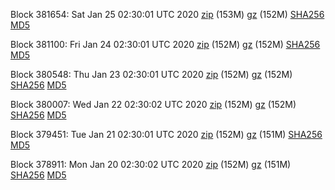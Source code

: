 Block 381654: Sat Jan 25 02:30:01 UTC 2020 [zip](https://files.01coin.io/mainnet/2020-01-25/bootstrap.dat.zip) (153M) [gz](https://files.01coin.io/mainnet/2020-01-25/bootstrap.dat.tar.gz) (152M) [SHA256](https://files.01coin.io/mainnet/2020-01-25/sha256.txt) [MD5](https://files.01coin.io/mainnet/2020-01-25/md5.txt)

Block 381100: Fri Jan 24 02:30:01 UTC 2020 [zip](https://files.01coin.io/mainnet/2020-01-24/bootstrap.dat.zip) (152M) [gz](https://files.01coin.io/mainnet/2020-01-24/bootstrap.dat.tar.gz) (152M) [SHA256](https://files.01coin.io/mainnet/2020-01-24/sha256.txt) [MD5](https://files.01coin.io/mainnet/2020-01-24/md5.txt)

Block 380548: Thu Jan 23 02:30:01 UTC 2020 [zip](https://files.01coin.io/mainnet/2020-01-23/bootstrap.dat.zip) (152M) [gz](https://files.01coin.io/mainnet/2020-01-23/bootstrap.dat.tar.gz) (152M) [SHA256](https://files.01coin.io/mainnet/2020-01-23/sha256.txt) [MD5](https://files.01coin.io/mainnet/2020-01-23/md5.txt)

Block 380007: Wed Jan 22 02:30:02 UTC 2020 [zip](https://files.01coin.io/mainnet/2020-01-22/bootstrap.dat.zip) (152M) [gz](https://files.01coin.io/mainnet/2020-01-22/bootstrap.dat.tar.gz) (152M) [SHA256](https://files.01coin.io/mainnet/2020-01-22/sha256.txt) [MD5](https://files.01coin.io/mainnet/2020-01-22/md5.txt)

Block 379451: Tue Jan 21 02:30:01 UTC 2020 [zip](https://files.01coin.io/mainnet/2020-01-21/bootstrap.dat.zip) (152M) [gz](https://files.01coin.io/mainnet/2020-01-21/bootstrap.dat.tar.gz) (151M) [SHA256](https://files.01coin.io/mainnet/2020-01-21/sha256.txt) [MD5](https://files.01coin.io/mainnet/2020-01-21/md5.txt)

Block 378911: Mon Jan 20 02:30:02 UTC 2020 [zip](https://files.01coin.io/mainnet/2020-01-20/bootstrap.dat.zip) (152M) [gz](https://files.01coin.io/mainnet/2020-01-20/bootstrap.dat.tar.gz) (151M) [SHA256](https://files.01coin.io/mainnet/2020-01-20/sha256.txt) [MD5](https://files.01coin.io/mainnet/2020-01-20/md5.txt)
